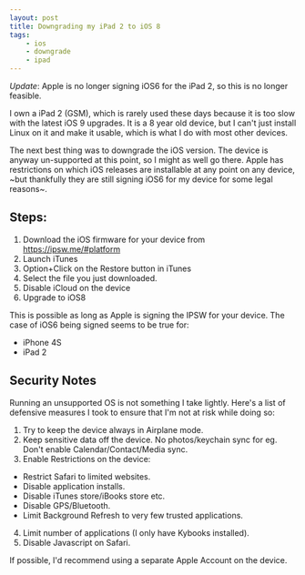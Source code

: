 ```yaml
---
layout: post
title: Downgrading my iPad 2 to iOS 8
tags:
    - ios
    - downgrade
    - ipad
---
```


_Update_: Apple is no longer signing iOS6 for the iPad 2, so this is no longer feasible.

I own a iPad 2 (GSM), which is rarely used these days because it is too slow with the latest iOS 9 upgrades. It is a 8 year old device, but I can't just install Linux on it and make it usable, which is what I do with most other devices.

The next best thing was to downgrade the iOS version. The device is anyway un-supported at this point, so I might as well go there. Apple has restrictions on which iOS releases are installable at any point on any device, ~but thankfully they are still signing iOS6 for my device for some legal reasons~.

## Steps:

1. Download the iOS firmware for your device from <https://ipsw.me/#platform>
2. Launch iTunes
3. Option+Click on the Restore button in iTunes
4. Select the file you just downloaded.
5. Disable iCloud on the device
6. Upgrade to iOS8

This is possible as long as Apple is signing the IPSW for your device. The case of iOS6 being signed seems to be true for:

- iPhone 4S
- iPad 2

## Security Notes

Running an unsupported OS is not something I take lightly. Here's a list of defensive measures I took to ensure that I'm not at risk while doing so:

1. Try to keep the device always in Airplane mode.
2. Keep sensitive data off the device. No photos/keychain sync for eg. Don't enable Calendar/Contact/Media sync.
3. Enable Restrictions on the device:
 - Restrict Safari to limited websites.
 - Disable application installs.
 - Disable iTunes store/iBooks store etc.
 - Disable GPS/Bluetooth.
 - Limit Background Refresh to very few trusted applications.
4. Limit number of applications (I only have Kybooks installed).
5. Disable Javascript on Safari.

If possible, I'd recommend using a separate Apple Account on the device.
